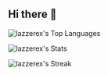 ## Hi there 👋
![lazzerex's Top Languages](https://github-readme-stats.vercel.app/api/top-langs/?username=lazzerex&theme=vuedark&show_icons=true&hide_border=true&layout=compact&langs_count=12&hide=php)

![lazzerex's Stats](https://github-readme-stats.vercel.app/api?username=lazzerex&theme=vuedark&show_icons=true&hide_border=true&count_private=true)

![lazzerex's Streak](https://github-readme-streak-stats.herokuapp.com/?user=lazzerex&theme=vuedark&hide_border=true)




